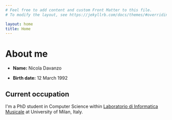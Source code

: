 ```yaml
---
# Feel free to add content and custom Front Matter to this file.
# To modify the layout, see https://jekyllrb.com/docs/themes/#overriding-theme-defaults

layout: home
title: Home
---
```


# About me

- **Name:** Nicola Davanzo

- **Birth date:** 12 March 1992

## Current occupation

I'm a PhD student in Computer Science within [Laboratorio di Informatica Musicale](https://www.lim.di.unimi.it/) at University of Milan, Italy.
